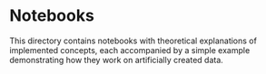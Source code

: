 # Notebooks

This directory contains notebooks with theoretical explanations of implemented concepts, each accompanied by a simple example demonstrating how they work on artificially created data.